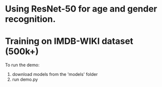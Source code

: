# Using ResNet-50 for age and gender recognition.
# Training on IMDB-WIKI dataset (500k+)
To run the demo:

1. download models from the 'models' folder
2. run demo.py
